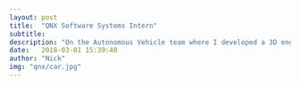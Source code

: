 ```yaml
---
layout: post
title:  "QNX Software Systems Intern"
subtitle: 
description: "On the Autonomous Vehicle team where I developed a 3D engine in OpenGL ES. "
date:   2018-03-01 15:39:40
author: "Nick"
img: "qnx/car.jpg"
---
```


